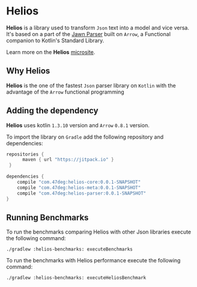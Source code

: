 # Helios

**Helios** is a library used to transform `Json` text into a model and vice versa. 
It's based on a part of the [Jawn Parser](https://github.com/non/jawn) built on `Arrow`, 
a Functional companion to Kotlin's Standard Library.

Learn more on the **Helios** [microsite]().

## Why Helios

**Helios** is the one of the fastest `Json` parser library on `Kotlin` 
with the advantage of the `Arrow` functional programming

## Adding the dependency

**Helios** uses kotlin `1.3.10` version and `Arrow` `0.8.1` version.

To import the library on `Gradle` add the following repository and dependencies:

```groovy
repositories {
      maven { url "https://jitpack.io" }
 }
 
dependencies {
    compile "com.47deg:helios-core:0.0.1-SNAPSHOT"
    compile "com.47deg:helios-meta:0.0.1-SNAPSHOT"
    compile "com.47deg:helios-parser:0.0.1-SNAPSHOT"
}
```

## Running Benchmarks

To run the benchmarks comparing Helios with other Json libraries execute the following command:

`./gradlew :helios-benchmarks: executeBenchmarks`

To run the benchmarks with Helios performance execute the following command:

`./gradlew :helios-benchmarks: executeHeliosBenchmark`